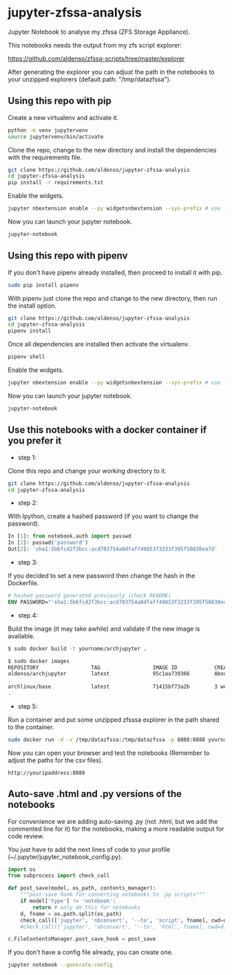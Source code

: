 # jupyter-zfssa-analysis

Jupyter Notebook to analyse my zfssa (ZFS Storage Appliance).

This notebooks needs the output from my zfs script explorer:

<https://github.com/aldenso/zfssa-scripts/tree/master/explorer>

After generating the explorer you can adjust the path in the notebooks to your unzipped explorers (default path: "/tmp/datazfssa").

## Using this repo with pip

Create a new virtualenv and activate it.

```sh
python -m venv jupytervenv
source jupytervenv/bin/activate
```

Clone the repo, change to the new directory and install the dependencies with the requirements file.

```sh
git clone https://github.com/aldenso/jupyter-zfssa-analysis
cd jupyter-zfssa-analysis
pip install -r requirements.txt
```

Enable the widgets.

```sh
jupyter nbextension enable --py widgetsnbextension --sys-prefix # use --sys-prefix when using virtualenvs
```

Now you can launch your jupyter notebook.

```sh
jupyter-notebook
```

## Using this repo with pipenv

If you don't have pipenv already installed, then proceed to install it with pip.

```sh
sudo pip install pipenv
```

With pipenv just clone the repo and change to the new directory, then run the install option.

```sh
git clone https://github.com/aldenso/jupyter-zfssa-analysis
cd jupyter-zfssa-analysis
pipenv install
```

Once all dependencies are installed then activate the virtualenv.

```sh
pipenv shell
```

Enable the widgets.

```sh
jupyter nbextension enable --py widgetsnbextension --sys-prefix # use --sys-prefix when using virtualenvs
```

Now you can launch your jupyter notebook.

```sh
jupyter-notebook
```

## Use this notebooks with a docker container if you prefer it

* step 1:

Clone this repo and change your working directory to it.

```sh
git clone https://github.com/aldenso/jupyter-zfssa-analysis
cd jupyter-zfssa-analysis
```

* step 2:

With Ipython, create a hashed password (if you want to change the password).

```python
In [1]: from notebook.auth import passwd
In [2]: passwd('password')
Out[2]: 'sha1:5b6fcd2f3bcc:acd703754a0dfaff49853f3233f395f50838ea7d'
```

* step 3:

If you decided to set a new password then change the hash in the Dockerfile.

```Dockerfile
# hashed password generated previously (check README)
ENV PASSWORD="'sha1:5b6fcd2f3bcc:acd703754a0dfaff49853f3233f395f50838ea7d'"

```

* step 4:

Build the image (it may take awhile) and validate if the new image is available.

```sh
$ sudo docker build -t yourname/archjupyter .

$ sudo docker images
REPOSITORY                 TAG                 IMAGE ID            CREATED             SIZE
aldenso/archjupyter        latest              95c1aa739366        About an hour ago   1.21GB
.
archlinux/base             latest              71415bf73a2b        3 weeks ago         394MB
.
```

* step 5:

Run a container and put some unzipped zfsssa explorer in the path shared to the container.

```sh
sudo docker run -d -v /tmp/datazfssa:/tmp/datazfssa -p 8888:8888 yourname/archjupyter
```

Now you can open your browser and test the notebooks (Remember to adjust the paths for the csv files).

```text
http://youripaddress:8888
```

## Auto-save .html and .py versions of the notebooks

For convenience we are adding auto-saving .py (not .html, but we add the commented line for it) for the notebooks, making a more readable output for code review.

You just have to add the next lines of code to your profile (~/.jupyter/jupyter_notebook_config.py).

```python
import os
from subprocess import check_call

def post_save(model, os_path, contents_manager):
    """post-save hook for converting notebooks to .py scripts"""
    if model['type'] != 'notebook':
        return # only do this for notebooks
    d, fname = os.path.split(os_path)
    check_call(['jupyter', 'nbconvert', '--to', 'script', fname], cwd=d)
    #check_call(['jupyter', 'nbconvert', '--to', 'html', fname], cwd=d)

c.FileContentsManager.post_save_hook = post_save
```

If you don't have a config file already, you can create one.

```sh
jupyter notebook --generate-config
```
